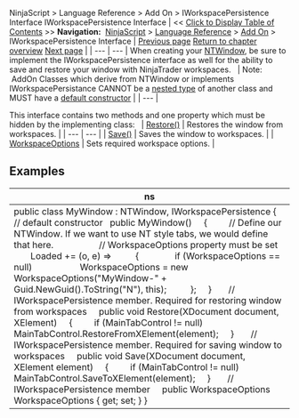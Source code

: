 ﻿
NinjaScript \> Language Reference \> Add On \> IWorkspacePersistence Interface
IWorkspacePersistence Interface
| \<\< [Click to Display Table of Contents](iworkspacepersistence_interface.md) \>\> **Navigation:**     [NinjaScript](ninjascript.md) \> [Language Reference](language_reference_wip.md) \> [Add On](add_on.md) \> IWorkspacePersistence Interface | [Previous page](createtabpage.md) [Return to chapter overview](add_on.md) [Next page](iworkspacepersistence_restore.md) |
| --- | --- |
When creating your [NTWindow](ntwindow.md), be sure to implement the IWorkspacePersistence interface as well for the ability to save and restore your window with NinjaTrader workspaces. 
 
| Note:  AddOn Classes which derive from NTWindow or implements IWorkspacePersistance CANNOT be a [nested type](https://msdn.microsoft.com/en-us/library/ms173120.aspx) of another class and MUST have a [default constructor](https://msdn.microsoft.com/en-us/library/ms173115.aspx) |
| --- |

This interface contains two methods and one property which must be hidden by the implementing class:
 
| [Restore()](iworkspacepersistence_restore.md) | Restores the window from workspaces. |
| --- | --- |
| [Save()](iworkspacepersistence_save.md) | Saves the window to workspaces. |
| [WorkspaceOptions](workspaceoptions.md) | Sets required workspace options. |

## 
## Examples
| ns |
| --- |
| public class MyWindow : NTWindow, IWorkspacePersistence {    // default constructor     public MyWindow()      {          // Define our NTWindow. If we want to use NT style tabs, we would define that here.                     // WorkspaceOptions property must be set           Loaded \+\= (o, e) \=\>           {                if (WorkspaceOptions \=\= null)                     WorkspaceOptions \= new WorkspaceOptions("MyWindow\-" \+ Guid.NewGuid().ToString("N"), this);           };      }        // IWorkspacePersistence member. Required for restoring window from workspaces      public void Restore(XDocument document, XElement)      {          if (MainTabControl !\= null)                MainTabControl.RestoreFromXElement(element);      }        // IWorkspacePersistence member. Required for saving window to workspaces      public void Save(XDocument document, XElement element)      {          if (MainTabControl !\= null)                MainTabControl.SaveToXElement(element);      }        // IWorkspacePersistence member      public WorkspaceOptions WorkspaceOptions { get; set; } } |

